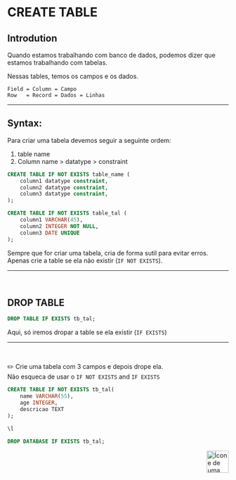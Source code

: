 # CREATE TABLE

## Introdution
Quando estamos trabalhando com banco de dados, podemos dizer que estamos trabalhando com tabelas.

Nessas tables, temos os campos e os dados.

    Field = Column = Campo 
    Row   = Record = Dados = Linhas

<hr>

## Syntax:
Para criar uma tabela devemos seguir a seguinte ordem:

1. table name
2.  Column name > datatype > constraint

```sql
CREATE TABLE IF NOT EXISTS table_name (
    column1 datatype constraint,
    column2 datatype constraint,
    column3 datatype constraint,
);
```


```sql
CREATE TABLE IF NOT EXISTS table_tal (
    column1 VARCHAR(45),
    column2 INTEGER NOT NULL,
    column3 DATE UNIQUE
);
```


Sempre que for criar uma tabela, cria de forma sutil para evitar erros. Apenas crie a table se ela não existir (`IF NOT EXISTS`).

<hr>
<br>


## DROP TABLE

```sql
DROP TABLE IF EXISTS tb_tal;
```
Aqui, só iremos dropar a table se ela existir (`IF EXISTS`)

<hr>
<br>

✏️
Crie uma tabela com 3 campos e depois drope ela. <br> 
Não esqueca de usar o `IF NOT EXISTS` and `IF EXISTS`

```sql
CREATE TABLE IF NOT EXISTS tb_tal(
    name VARCHAR(55),
    age INTEGER,
    descricao TEXT
);

\l
```

```sql
DROP DATABASE IF EXISTS tb_tal;
```

<!-- Next Page Button -->
<a href="https://github.com/lGabrielDev/06.postgreSQL/blob/main/2.praticando/4.constraints.md">
    <img alt="Ícone de uma seta apontada para direita, representando um link para a próxima página" src="https://cdn-icons-png.flaticon.com/512/8875/8875266.png" width="50px" height="50px" align="right">
</a>